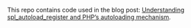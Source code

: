 This repo contains code used in the blog
post: [Understanding spl_autoload_register and PHP’s autoloading mechanism](https://sajadtorkamani.com/understanding-spl_autoload_register-and-phps-autoloading-mechanism/).
